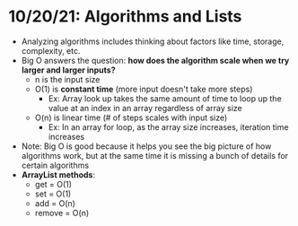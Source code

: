 # 10/20/21: Algorithms and Lists

- Analyzing algorithms includes thinking about factors like time, storage, complexity, etc. 
- Big O answers the question: **how does the algorithm scale when we try larger and larger inputs?**
  - n is the input size 
  - O(1) is **constant time** (more input doesn't take more steps)
    - Ex: Array look up takes the same amount of time to loop up the value at an index in an array regardless of array size
  - O(n) is linear time (# of steps scales with input size)
    - Ex: In an array for loop, as the array size increases, iteration time increases
- Note: Big O is good because it helps you see the big picture of how algorithms work, but at the same time it is missing a bunch of details for certain algorithms 
- **ArrayList methods**:
  - get = O(1)
  - set = O(1)
  - add = O(n)
  - remove = O(n)
